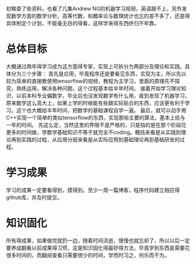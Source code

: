 ﻿---
categories: [深度学习]
tags: [深度学习, 学习计划]
---
初略查了些资料，也看了几集Andrew NG的机器学习视频，英语跟不上，另外发现数学方面的数学分析，高等代数，和概率论与数理统计也忘的差不多了，还是得具体制定个计划，不能毫无目的得看，这样学来得东西终归不牢靠。
# 总体目标
大概通过两年得学习成为这方面得专家，实现上可拆分为两部分及理论和实践。具体分为三个步骤：
首先是应用，毕竟程序还是要看见东西，实现为主，所以先以较为简单的直接教使用tensorflow的视频，教程为主学习，里面的原理先不探究，熟练运用，解决各种问题，这个过程基本给半年时间。
接着开始学习理论知识，以前本科专业偏数学，毕业后也没发现数学有什么用，直到发现了机器学习，原来数学这么高大上，如果上学的时候能有些跟实际贴合的东西，应该更有利于学习。这个也大概给半年时间，把数学的基础课程自学一遍。
最后，就可以动手用C++实现一个简单的类似tensorflow的东西，实现那些主要的算法，基本上给与一年的时间。
先这么定，当然这里的界限不是严格的，只是指的是在那个阶段花更多的时间做，学数学基础知识不等于就完全不coding。概括来看是从实践到理论再到实践的过程，从应用分层来看是从实际应用到基础理论再到基础研发的过程。
# 学习成果
学习的成果一定要看得到，摸得到。至少一周一篇博客，程序代码建立相应得github库，并及时提交。
# 知识固化
所有得成果，如果做完就扔一边，随着时间流逝，慢慢也就忘却了，所以以后一定要养成翻看以前成果得习惯，这是知识固化得最好得方法，毕竟学到东西是需要花很多时间的，而翻阅查看只需要很少的时间，学而时习之，何乐而不为。